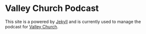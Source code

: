 Valley Church Podcast
=====================

This site is a powered by [Jekyll](http://jekyllrb.com/) and is currently used
to manage the podcast for [Valley Church](http://govalley.org).
